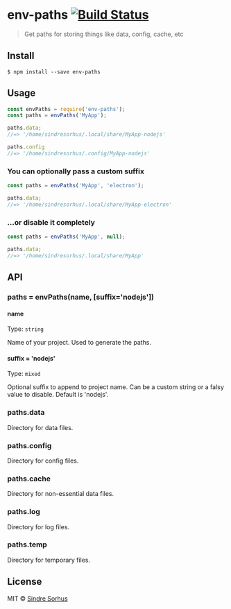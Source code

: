 # env-paths [![Build Status](https://travis-ci.org/sindresorhus/env-paths.svg?branch=master)](https://travis-ci.org/sindresorhus/env-paths)

> Get paths for storing things like data, config, cache, etc


## Install

```
$ npm install --save env-paths
```


## Usage

```js
const envPaths = require('env-paths');
const paths = envPaths('MyApp');

paths.data;
//=> '/home/sindresorhus/.local/share/MyApp-nodejs'

paths.config
//=> '/home/sindresorhus/.config/MyApp-nodejs'
```
### You can optionally pass a custom suffix

```js
const paths = envPaths('MyApp', 'electron');

paths.data;
//=> '/home/sindresorhus/.local/share/MyApp-electron'
```

### ...or disable it completely

```js
const paths = envPaths('MyApp', null);

paths.data;
//=> '/home/sindresorhus/.local/share/MyApp'
```

## API

### paths = envPaths(name, [suffix='nodejs'])

#### name

Type: `string`

Name of your project. Used to generate the paths.

#### suffix = 'nodejs'

Type: `mixed`  

Optional suffix to append to project name. Can be a custom string or a falsy
value to disable. Default is 'nodejs'.


### paths.data

Directory for data files.

### paths.config

Directory for config files.

### paths.cache

Directory for non-essential data files.

### paths.log

Directory for log files.

### paths.temp

Directory for temporary files.


## License

MIT © [Sindre Sorhus](https://sindresorhus.com)
